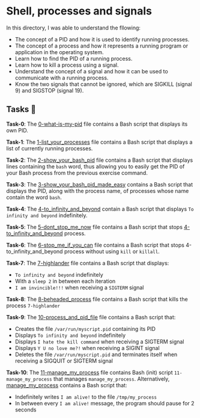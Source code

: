 #  Shell, processes and signals

In this directory, I was able to understand the fllowing:
- The concept of a PID and how it is used to identify running processes.
- The concept of a process and how it represents a running program or application in the operating system.
- Learn how to find the PID of a running process.
- Learn how to kill a process using a signal.
- Understand the concept of a signal and how it can be used to communicate with a running process.
- Know the two signals that cannot be ignored, which are SIGKILL (signal 9) and SIGSTOP (signal 19).

## Tasks :page_with_curl:

**Task-0**: The [0-what-is-my-pid](./0-what-is-my-pid) file contains a Bash script that displays its own PID.

**Task-1**: The [1-list_your_processes](./1-list_your_processes) file contains a Bash script that displays a list of currently running processes.

**Task-2**: The [2-show_your_bash_pid](./2-show_your_bash_pid) file contains a Bash script that displays lines containing the `bash` word, thus allowing you to easily get the PID of your Bash process from the previous exercise command.

**Task-3**: The [3-show_your_bash_pid_made_easy](./3-show_your_bash_pid_made_easy) contains a Bash script that displays the PID, along with the process name, of processes whose name contain the word `bash`.

**Task-4**: The [4-to_infinity_and_beyond](./4-to_infinity_and_beyond) contain a Bash script that displays `To infinity and beyond` indefinitely.

**Task-5**: The [5-dont_stop_me_now](./5-dont_stop_me_now) file contains a Bash script that stops [4-to_infinity_and_beyond](./4-to_infinity_and_beyond) process.

**Task-6**: The [6-stop_me_if_you_can](./6-stop_me_if_you_can) file contains a Bash script that stops 4-to_infinity_and_beyond process without using `kill` or `killall`.

**Task-7**: The [7-highlander](./7-highlander) file contains a Bash script that displays:
- `To infinity and beyond` indefinitely
- With a `sleep 2` in between each iteration
- `I am invincible!!!` when receiving a `SIGTERM` signal

**Task-8**: The [8-beheaded_process](./8-beheaded_process) file contains  a Bash script that kills the process `7-highlander`

**Task-9**: The [10-process_and_pid_file](./10-process_and_pid_file) file contains a Bash script that:
- Creates the file `/var/run/myscript.pid` containing its PID
- Displays `To infinity and beyond` indefinitely
- Displays `I hate the kill command` when receiving a SIGTERM signal
- Displays `Y U no love me?!` when receiving a SIGINT signal
- Deletes the file `/var/run/myscript.pid` and terminates itself when receiving a SIGQUIT or SIGTERM signal

**Task-10**: The [11-manage_my_process](./11-manage_my_process) file contains Bash (init) script `11-manage_my_process` that manages `manage_my_process`.
Alternatively, [manage_my_process](./manage_my_process) contains a Bash script that:
- Indefinitely writes `I am alive!` to the file `/tmp/my_process`
- In between every `I am alive!` message, the program should pause for 2 seconds
